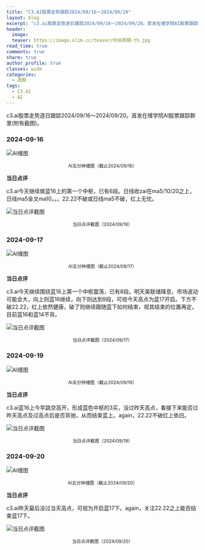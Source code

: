 ```yaml
---
title: "C3.AI股票走势跟踪2024/09/16～2024/09/20"
layout: blog
excerpt: "c3.ai股票走势逐日跟踪2024/09/16～2024/09/20。首发在缠学院AI股票跟踪群里(附有截图)。"
header:
  image: 
  teaser: https://image.olim.cc/teaser/时间周期-th.jpg
read_time: true
comments: true
share: true
author_profile: true
classes: wide
categories:
  - 选股
tags:
  - C3.AI
  - AI
---
```


c3.ai股票走势逐日跟踪2024/09/16～2024/09/20。首发在缠学院AI股票跟踪群里(附有截图)。

### 2024-09-16

![AI缠图](https://image.olim.cc/2024b/AI-20240916-m5-c.png)
<small><center>AI五分钟缠图（截止2024/09/16）</center></small>

**当日点评**

c3.ai今天继续做蓝16上的第一个中枢，已有6段。日线收zai在ma5/10/20之上，日线ma5金叉ma10。。。22.22不破或日线ma5不破，红上无忧。

![当日点评截图](https://image.olim.cc/2024b/AI-20240916-comments-1.jpg)
<small><center>当日点评截图（2024/09/16）</center></small>

### 2024-09-17

![AI缠图](https://image.olim.cc/2024b/AI-20240917-m5-c.png)
<small><center>AI五分钟缠图（截止2024/09/17）</center></small>

**当日点评**

c3.ai今天继续围绕蓝16上第一个中枢震荡，已有8段。明天美联储降息，市场波动可能会大，向上则蓝16继续，向下则达到9段，可视今天高点为蓝17开启。下方不破22.22，红上依然健康，破了则继续跟随蓝下如何结束，视其结束的位置再定。目前蓝16和蓝14不背。

![当日点评截图](https://image.olim.cc/2024b/AI-20240917-comments-1.jpg)
<small><center>当日点评截图（2024/09/17）</center></small>

### 2024-09-19

![AI缠图](https://image.olim.cc/2024b/AI-20240919-m5-c.png)
<small><center>AI五分钟缠图（截止2024/09/19）</center></small>

**当日点评**

c3.ai蓝16上今早跳空高开，形成蓝色中枢的3买，没过昨天高点，看接下来能否过昨天高点及过高点后是否背驰，从而结束蓝上。again，22.22不破红上依旧。

![当日点评截图](https://image.olim.cc/2024b/AI-20240919-comments-1.jpg)
<small><center>当日点评截图（2024/09/19）</center></small>

### 2024-09-20

![AI缠图](https://image.olim.cc/2024b/AI-20240920-m5-c.jpg)
<small><center>AI五分钟缠图（截止2024/09/20）</center></small>

**当日点评**

c3.ai昨天最后没过当天高点，可视为开启蓝17下。again，关注22.22之上能否结束蓝17下。

![当日点评截图](https://image.olim.cc/2024b/AI-20240920-comments-1.jpg)
<small><center>当日点评截图（2024/09/20）</center></small>

